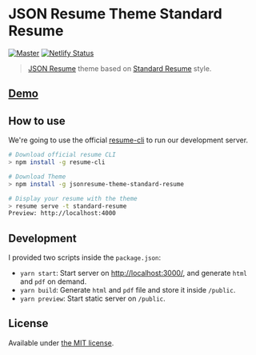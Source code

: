 # JSON Resume Theme Standard Resume

[![Master](https://github.com/EmaSuriano/jsonresume-theme-standard-resume/actions/workflows/master.yml/badge.svg)](https://github.com/EmaSuriano/jsonresume-theme-standard-resume/actions/workflows/master.yml)
[![Netlify Status](https://api.netlify.com/api/v1/badges/2b52e998-4c7c-4878-a797-c9f65a57414e/deploy-status)](https://app.netlify.com/sites/jsonresume-theme-standard-resume/deploys)

> [JSON Resume](https://jsonresume.org/) theme based on [Standard Resume](https://standardresume.co/r/jeffleu) style.

## [Demo](https://jsonresume-theme-standard-resume.netlify.app/)

## How to use

We're going to use the official [resume-cli](https://github.com/jsonresume/resume-cli) to run our development server.

```bash
# Download official resume CLI
> npm install -g resume-cli

# Download Theme
> npm install -g jsonresume-theme-standard-resume

# Display your resume with the theme
> resume serve -t standard-resume
Preview: http://localhost:4000
```

## Development

I provided two scripts inside the `package.json`:

- `yarn start`: Start server on [http://localhost:3000/](http://localhost:3000/), and generate `html` and `pdf` on demand.
- `yarn build`: Generate `html` and `pdf` file and store it inside `/public`.
- `yarn preview`: Start static server on `/public`.

## License

Available under [the MIT license](http://mths.be/mit).
